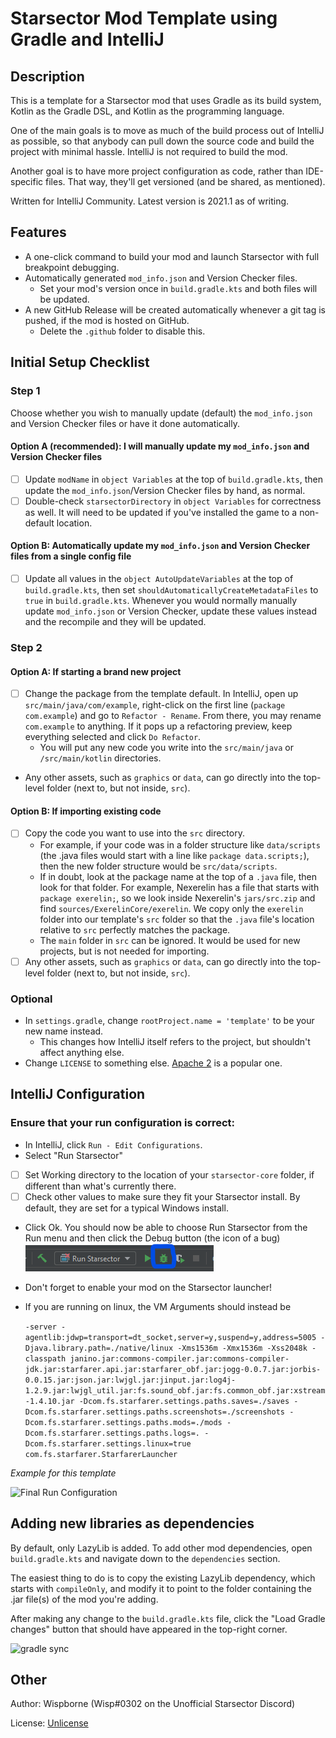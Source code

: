 # Starsector Mod Template using Gradle and IntelliJ

## Description

This is a template for a Starsector mod that uses Gradle as its build system, Kotlin as the Gradle DSL, and Kotlin as
the programming language.

One of the main goals is to move as much of the build process out of IntelliJ as possible, so that anybody can pull down
the source code and build the project with minimal hassle. IntelliJ is not required to build the mod.

Another goal is to have more project configuration as code, rather than IDE-specific files. That way, they'll get
versioned (and be shared, as mentioned).

Written for IntelliJ Community. Latest version is 2021.1 as of writing.

## Features

- A one-click command to build your mod and launch Starsector with full breakpoint debugging.
- Automatically generated `mod_info.json` and Version Checker files.
    - Set your mod's version once in `build.gradle.kts` and both files will be updated.
- A new GitHub Release will be created automatically whenever a git tag is pushed, if the mod is hosted on GitHub.
    - Delete the `.github` folder to disable this.

## Initial Setup Checklist

### Step 1

Choose whether you wish to manually update (default) the `mod_info.json` and Version Checker files or have it done automatically.

#### Option A (recommended): I will manually update my `mod_info.json` and Version Checker files

- [ ] Update `modName` in `object Variables` at the top of `build.gradle.kts`, then update the `mod_info.json`/Version Checker files by hand, as normal.
- [ ] Double-check `starsectorDirectory` in `object Variables` for correctness as well. It will need to be updated if you've installed the game to a non-default location.

#### Option B: Automatically update my `mod_info.json` and Version Checker files from a single config file

- [ ] Update all values in the `object AutoUpdateVariables` at the top of `build.gradle.kts`, then set `shouldAutomaticallyCreateMetadataFiles` to `true` in `build.gradle.kts`. Whenever you would normally manually update `mod_info.json` or Version Checker, update these values instead and the recompile and they will be updated.

### Step 2

#### Option A: If starting a brand new project

- [ ] Change the package from the template default. In IntelliJ, open up `src/main/java/com/example`,
  right-click on the first line (`package com.example`) and go to `Refactor - Rename`. From there, you may
  rename `com.example` to anything. If it pops up a refactoring preview, keep everything selected and
  click `Do Refactor`.
  - You will put any new code you write into the `src/main/java` or `/src/main/kotlin` directories.
-  Any other assets, such as `graphics` or `data`, can go directly into the top-level folder (next to, but not inside, `src`).

#### Option B: If importing existing code

- [ ] Copy the code you want to use into the `src` directory.
  - For example, if your code was in a folder structure like `data/scripts` (the .java files would start with a line like `package data.scripts;`), then the new folder structure would be `src/data/scripts`.
  - If in doubt, look at the package name at the top of a `.java` file, then look for that folder. For example, Nexerelin has a file that starts with `package exerelin;`, so we look inside Nexerelin's `jars/src.zip` and find `sources/ExerelinCore/exerelin`. We copy only the `exerelin` folder into our template's `src` folder so that the `.java` file's location relative to `src` perfectly matches the package.
  - The `main` folder in `src` can be ignored. It would be used for new projects, but is not needed for importing.
- [ ] Any other assets, such as `graphics` or `data`, can go directly into the top-level folder (next to, but not inside, `src`).

### Optional

- In `settings.gradle`, change `rootProject.name = 'template'` to be your new name instead.
  - This changes how IntelliJ itself refers to the project, but shouldn't affect anything else.
- Change `LICENSE` to something else. [Apache 2](https://tldrlegal.com/license/apache-license-2.0-(apache-2.0)) is a
  popular one.

## IntelliJ Configuration

### Ensure that your run configuration is correct:

- In IntelliJ, click `Run - Edit Configurations`.
- Select "Run Starsector"
- [ ] Set Working directory to the location of your `starsector-core` folder, if different than what's currently there.
- [ ] Check other values to make sure they fit your Starsector install. By default, they are set for a typical Windows
  install.
- Click Ok. You should now be able to choose Run Starsector from the Run menu and then click the Debug button (the icon
  of a bug) ![icon](readme_resources/debug_icon.png)
- Don't forget to enable your mod on the Starsector launcher!
- If you are running on linux, the VM Arguments should instead be

  ```-server -agentlib:jdwp=transport=dt_socket,server=y,suspend=y,address=5005 -Djava.library.path=./native/linux -Xms1536m -Xmx1536m -Xss2048k -classpath janino.jar:commons-compiler.jar:commons-compiler-jdk.jar:starfarer.api.jar:starfarer_obf.jar:jogg-0.0.7.jar:jorbis-0.0.15.jar:json.jar:lwjgl.jar:jinput.jar:log4j-1.2.9.jar:lwjgl_util.jar:fs.sound_obf.jar:fs.common_obf.jar:xstream-1.4.10.jar -Dcom.fs.starfarer.settings.paths.saves=./saves -Dcom.fs.starfarer.settings.paths.screenshots=./screenshots -Dcom.fs.starfarer.settings.paths.mods=./mods -Dcom.fs.starfarer.settings.paths.logs=. -Dcom.fs.starfarer.settings.linux=true com.fs.starfarer.StarfarerLauncher```

*Example for this template*

![Final Run Configuration](screenshots/runConfig.png "Final Run Configuration")

## Adding new libraries as dependencies

By default, only LazyLib is added. To add other mod dependencies, open `build.gradle.kts` and navigate down to the `dependencies` section. 

The easiest thing to do is to copy the existing LazyLib dependency, which starts with `compileOnly`, and modify it to point to the folder containing the .jar file(s) of the mod you're adding.

After making any change to the `build.gradle.kts` file, click the "Load Gradle changes" button that should have appeared in the top-right corner.

![gradle sync](readme_resources/gradle_build.png)

## Other

Author: Wispborne (Wisp#0302 on the Unofficial Starsector Discord)

License: [Unlicense](https://github.com/davidwhitman/starsector-mod-template/blob/master/LICENSE)
